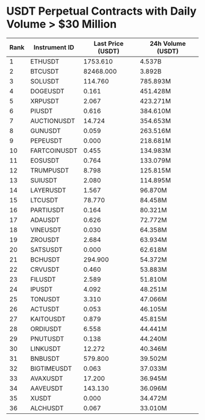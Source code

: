 # USDT Perpetual Contracts with Daily Volume > $30 Million

| Rank | Instrument ID | Last Price (USDT) | 24h Volume (USDT) |
|------|---------------|-------------------|-------------------|
| 1 | ETHUSDT | 1753.610 | 4.537B |
| 2 | BTCUSDT | 82468.000 | 3.892B |
| 3 | SOLUSDT | 114.760 | 785.893M |
| 4 | DOGEUSDT | 0.161 | 451.428M |
| 5 | XRPUSDT | 2.067 | 423.271M |
| 6 | PIUSDT | 0.616 | 384.610M |
| 7 | AUCTIONUSDT | 14.724 | 354.653M |
| 8 | GUNUSDT | 0.059 | 263.516M |
| 9 | PEPEUSDT | 0.000 | 218.681M |
| 10 | FARTCOINUSDT | 0.455 | 134.983M |
| 11 | EOSUSDT | 0.764 | 133.079M |
| 12 | TRUMPUSDT | 8.798 | 125.815M |
| 13 | SUIUSDT | 2.080 | 114.895M |
| 14 | LAYERUSDT | 1.567 | 96.870M |
| 15 | LTCUSDT | 78.770 | 84.458M |
| 16 | PARTIUSDT | 0.164 | 80.321M |
| 17 | ADAUSDT | 0.626 | 72.772M |
| 18 | VINEUSDT | 0.030 | 64.358M |
| 19 | ZROUSDT | 2.684 | 63.934M |
| 20 | SATSUSDT | 0.000 | 62.618M |
| 21 | BCHUSDT | 294.900 | 54.372M |
| 22 | CRVUSDT | 0.460 | 53.883M |
| 23 | FILUSDT | 2.589 | 51.810M |
| 24 | IPUSDT | 4.092 | 48.251M |
| 25 | TONUSDT | 3.310 | 47.066M |
| 26 | ACTUSDT | 0.053 | 46.105M |
| 27 | KAITOUSDT | 0.879 | 45.815M |
| 28 | ORDIUSDT | 6.558 | 44.441M |
| 29 | PNUTUSDT | 0.138 | 44.240M |
| 30 | LINKUSDT | 12.272 | 40.346M |
| 31 | BNBUSDT | 579.800 | 39.502M |
| 32 | BIGTIMEUSDT | 0.063 | 37.033M |
| 33 | AVAXUSDT | 17.200 | 36.945M |
| 34 | AAVEUSDT | 143.130 | 36.096M |
| 35 | XUSDT | 0.000 | 34.472M |
| 36 | ALCHUSDT | 0.067 | 33.010M |
